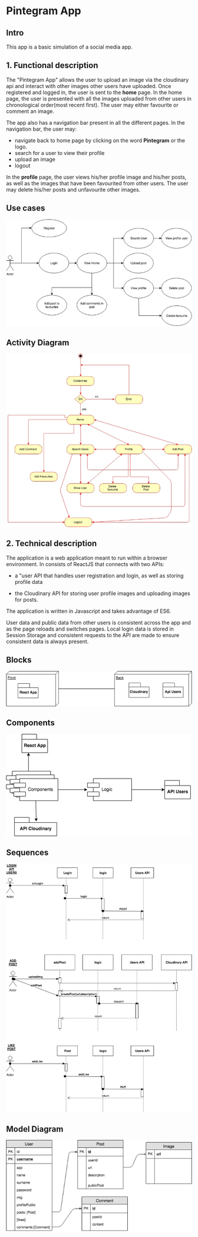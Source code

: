# Pintegram App

## Intro 
This app is a basic simulation of a social media app.

## 1. Functional description

The "Pintegram App" allows the user to upload an image via the cloudinary api and interact with other images other users have uploaded. Once registered and logged in, the user is sent to the **home** page. In the home page, the user is presented with all the images uploaded from other users in chronological order(most recent first).
The user may either favourite or comment an image.

The app also has a navigation bar present in all the different pages. In the navigation bar, the user may:
  + navigate back to home page by clicking on the word **Pintegram** or the logo.
  + search for a user to view their profile
  + upload an image
  + logout

In the **profile** page, the user views his/her profile image and his/her posts, as well as the images that have been favourited from other users.
The user may delete his/her posts and unfavourite other images.

## Use cases
![useCases](./images/use-cases.jpg)

## Activity Diagram
![useCases](./images/activity-diagram.jpg)

## 2. Technical description

The application is a web application meant to run within a browser environment. In consists of ReactJS that connects with two APIs:

+ a "user API that handles user registration and login, as well as storing profile data

+ the Cloudinary API for storing user profile images and uploading images for posts.

The application is written in Javascript and takes advantage of ES6.

User data and public data from other users is consistent across the app and as the page reloads and switches pages. Local login data is stored in Session Storage and consistent requests to the API are made to ensure consistent data is always present.

## Blocks
![blocks](./images/blocks.jpg)

## Components
![components](./images/components.jpg)

## Sequences
![sequences](./images/sequence.jpg)

## Model Diagram
![sequences](./images/data-model-diagram.jpg)

